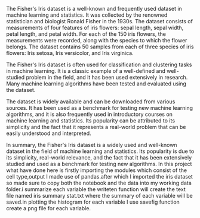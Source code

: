 The Fisher's Iris dataset is a well-known and frequently used dataset in machine learning and statistics. It was collected by the renowned statistician and biologist Ronald Fisher in the 1930s. The dataset consists of measurements of four features of iris flowers: sepal length, sepal width, petal length, and petal width. For each of the 150 iris flowers, the measurements were recorded, along with the species to which the flower belongs. The dataset contains 50 samples from each of three species of iris flowers: Iris setosa, Iris versicolor, and Iris virginica.

The Fisher's Iris dataset is often used for classification and clustering tasks in machine learning. It is a classic example of a well-defined and well-studied problem in the field, and it has been used extensively in research. Many machine learning algorithms have been tested and evaluated using the dataset.

The dataset is widely available and can be downloaded from various sources. It has been used as a benchmark for testing new machine learning algorithms, and it is also frequently used in introductory courses on machine learning and statistics. Its popularity can be attributed to its simplicity and the fact that it represents a real-world problem that can be easily understood and interpreted.

In summary, the Fisher's Iris dataset is a widely used and well-known dataset in the field of machine learning and statistics. Its popularity is due to its simplicity, real-world relevance, and the fact that it has been extensively studied and used as a benchmark for testing new algorithms.
In this project what have done here is firstly importing the modules which consist of the cell type,output I made use of pandas.after which I imported the iris dataset so made sure to copy both the notebook and the data into my working data folder.i summarize each variable the writeten function will create the text file named iris summary stat.txt where the summary of each variable will be saved.in plotting the histogram for each variable I use savefig function create a png file for each variable.
